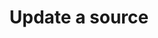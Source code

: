 ---
content-type: "embed-endpoint"
endpoint: "sources"
key: "update-a-source"
version: "4"
order: 2


title: "Update a source"
method: "put"
short-url: |
  /v{{ object.version }}{{ object.endpoint-url }}/{id}
full-url: |
  {{ page.api-base-url }}{{ endpoint.short-url | flatify }}
description: "Updates a source object."


arguments:
  - name: "id"
    required: true
    description: "A path parameter corresponding to the unique ID of the source to be updated."

  - name: "display_name"
    required: false
    description: "A descriptive name for the source. This will be used to dynamically generate the name corresponding to the schema name or dataset name that the data from this source will be loaded into."

  - name: "properties"
    required: false
    description: "A source [Properties object]({{ page.anchors.data-structures.properties }}) corresponding to the value of `type`."


returns: "A [Source object]({{ page.anchors.core-objects.sources.object }})."

examples:
  - type: "request"
    language: "curl"
    code: |
      curl -X {{ endpoint.method | upcase }} {{ endpoint.full-url | flatify | strip_newlines }}
           -H "Authorization: Bearer <ACCESS_TOKEN>" 
           -H "Content-Type: application/json"
           -d "{
                   "display_name":"Salesforce",
                   "properties":{
                      "frequency_in_minutes":"60"
                   }
               }"

  - type: "response"
    language: "json"
    code: |
      {
         "properties":{
            "frequency_in_minutes":"60",
            "image_version":"1.latest",
            "start_date":"2017-01-01T00:00:00Z"
         },
         "updated_at":"2018-02-06T17:37:14Z",
         "check_job_name":null,
         "name":"salesforce",
         "type":"platform.salesforce",
         "deleted_at":null,
         "system_paused_at":null,
         "stitch_client_id":<ACCOUNT_ID>,
         "paused_at":null,
         "id":<SOURCE_ID>,
         "display_name":"Salesforce",
         "created_at":"2018-02-06T17:36:02Z",
         "report_card":{
            "type":"platform.salesforce",
            "current_step":1,
            "steps":[
               {
                  "type":"form",
                  "properties":[
                     {
                        "name":"image_version",
                        "is_required":true,
                        "provided":true,
                        "is_credential":false,
                        "system_provided":true,
                        "json_schema":null
                     },
                     {
                        "name":"frequency_in_minutes",
                        "is_required":true,
                        "provided":true,
                        "is_credential":false,
                        "system_provided":false,
                        "json_schema":{
                           "type":"string",
                           "pattern":"^\\d+$"
                        }
                     },
                     {
                        "name":"api_type",
                        "is_required":true,
                        "provided":false,
                        "is_credential":false,
                        "system_provided":false,
                        "json_schema":{
                           "type":"string",
                           "pattern":"^(REST|BULK)$"
                        }
                     },
                     {
                        "name":"is_sandbox",
                        "is_required":false,
                        "provided":false,
                        "is_credential":false,
                        "system_provided":false,
                        "json_schema":{
                           "type":"string",
                           "pattern":"^(true|false)$"
                        }
                     },
                     {
                        "name":"quota_percent_per_run",
                        "is_required":false,
                        "provided":false,
                        "is_credential":false,
                        "system_provided":false,
                        "json_schema":{
                           "type":"string",
                           "pattern":"^\\d+$"
                        }
                     },
                     {
                        "name":"quota_percent_total",
                        "is_required":false,
                        "provided":false,
                        "is_credential":false,
                        "system_provided":false,
                        "json_schema":{
                           "type":"string",
                           "pattern":"^\\d+$"
                        }
                     },
                     {
                        "name":"select_fields_by_default",
                        "is_required":true,
                        "provided":false,
                        "is_credential":false,
                        "system_provided":false,
                        "json_schema":{
                           "type":"string",
                           "pattern":"^(true|false)$"
                        }
                     },
                     {
                        "name":"start_date",
                        "is_required":true,
                        "provided":true,
                        "is_credential":false,
                        "system_provided":false,
                        "json_schema":{
                           "type":"string",
                           "pattern":"^\\d{4}-\\d{2}-\\d{2}T00:00:00Z$"
                        }
                     }
                  ]
               },
               {
                  "type":"oauth",
                  "properties":[
                     {
                        "name":"client_id",
                        "is_required":true,
                        "provided":false,
                        "is_credential":true,
                        "system_provided":false,
                        "json_schema":{
                           "type":"string"
                        }
                     },
                     {
                        "name":"client_secret",
                        "is_required":true,
                        "provided":false,
                        "is_credential":true,
                        "system_provided":false,
                        "json_schema":{
                           "type":"string"
                        }
                     },
                     {
                        "name":"instance_url",
                        "is_required":true,
                        "provided":false,
                        "is_credential":false,
                        "system_provided":false,
                        "json_schema":{
                           "type":"string",
                           "format":"uri"
                        }
                     },
                     {
                        "name":"orgid",
                        "is_required":false,
                        "provided":false,
                        "is_credential":false,
                        "system_provided":false,
                        "json_schema":{
                           "type":"string"
                        }
                     },
                     {
                        "name":"refresh_token",
                        "is_required":true,
                        "provided":false,
                        "is_credential":true,
                        "system_provided":false,
                        "json_schema":{
                           "type":"string"
                        }
                     }
                  ]
               },
               {
                  "type":"discover_schema",
                  "properties":[  ]
               },
               {
                  "type":"field_selection",
                  "properties":[  ]
               },
               {
                  "type":"fully_configured",
                  "properties":[  ]
               }
            ],
            "current_step_hints":{
               "api":{
                  "method":"PUT",
                  "url":"{{ endpoint.short-url | flatify | strip_newlines }}"
               }
            }
         }
      }
  - type: "errors"
    language: "json"
    errors:
      - name: "Invalid source ID"
        type: &400 "400 Bad Request"
        fix-it: |
          Occurs when the ID passed in the request URL is invalid.
        code: |
          "unable to locate source(<SOURCE_ID>) for client (<ACCOUNT_ID>) to update"

      - name: "Prohibited arguments"
        type: *400
        fix-it: |
          Occurs when arguments other than `display_name` and `properties` are included in the request.

        code: |
            "PUT body many only include the keys: display_name and properties"

      - name: "Bad properties"
        type: *400
        fix-it: |
          Occurs when the `properties` argument is included and contains invalid data. The response will include `bad_properties`, which is an array containing the names of the properties deemed to be incorrect for the source `type`.

          Possible reasons for this include:

          - Incorrectly formatted data
          - Incorrectly typed data - all properties must be sent as strings
          - A property is included but doesn't have a value, or is an empty string

          For example: The value of `start_date` is an empty string or sent in a format other than `YYYY-MM-DDTHH:MM:SSZ`. If the following request were sent:

          ```curl
          curl -X {{ endpoint.method | upcase }} {{ endpoint.full-url | flatify | strip_newlines }}
               -H "Authorization: Bearer <ACCESS_TOKEN>" 
               -H "Content-Type: application/json"
               -d "{
                       "type":"platform.hubspot",
                       "display_name":"Salesforce",
                       "properties":{
                          "start_date":"2017-01-01 00:00:00",
                          "frequency_in_minutes":""
                       }
                    }"
          ```

          It would result in the following response:
        code: |
          {
             "bad_properties":[
                "start_date",
                "frequency_in_minutes"
             ],
             ...
          }
---